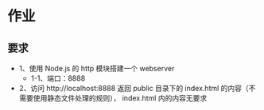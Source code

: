 # 作业



## 要求

- 1、使用 Node.js 的 http 模块搭建一个 webserver
  - 1-1、端口：8888
- 2、访问 http://localhost:8888 返回 public 目录下的 index.html 的内容（不需要使用静态文件处理的规则）， index.html 内的内容无要求



